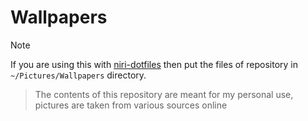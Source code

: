 # Wallpapers

>[!NOTE]
>If you are using this with [niri-dotfiles](https://www.github.com/saatvik333/niri-dotfiles) then put the files of repository in `~/Pictures/Wallpapers` directory.

> The contents of this repository are meant for my personal use, pictures are taken from various sources online

